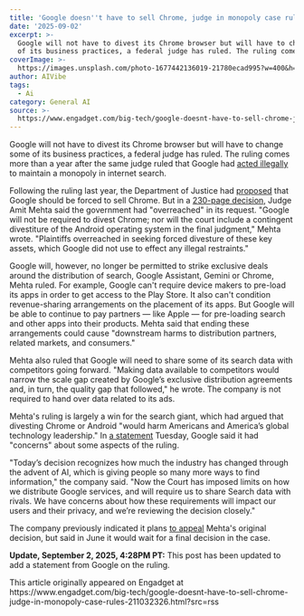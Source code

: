 ```yaml
---
title: 'Google doesn''t have to sell Chrome, judge in monopoly case rules'
date: '2025-09-02'
excerpt: >-
  Google will not have to divest its Chrome browser but will have to change some
  of its business practices, a federal judge has ruled. The ruling comes...
coverImage: >-
  https://images.unsplash.com/photo-1677442136019-21780ecad995?w=400&h=200&fit=crop&auto=format
author: AIVibe
tags:
  - Ai
category: General AI
source: >-
  https://www.engadget.com/big-tech/google-doesnt-have-to-sell-chrome-judge-in-monopoly-case-rules-211032326.html?src=rss
---
```

<p>Google will not have to divest its Chrome browser but will have to change some of its business practices, a federal judge has ruled. The ruling comes more than a year after the same judge ruled that Google had <a data-i13n="elm:context_link;elmt:doNotAffiliate;cpos:1;pos:1" class="no-affiliate-link" href="https://www.engadget.com/big-tech/google-is-a-monopolist-in-search-us-judge-rules-in-antitrust-case-193358356.html">acted illegally</a> to maintain a monopoly in internet search.</p>
<p>Following the ruling last  year, the Department of Justice had <a data-i13n="elm:context_link;elmt:doNotAffiliate;cpos:2;pos:1" class="no-affiliate-link" href="https://www.engadget.com/big-tech/department-of-justice-confirms-that-it-wants-google-to-sell-off-chrome-094929822.html">proposed</a> that Google should be forced to sell Chrome. But in a <a data-i13n="elm:context_link;elmt:doNotAffiliate;cpos:3;pos:1" class="no-affiliate-link" href="https://storage.courtlistener.com/recap/gov.uscourts.dcd.223205/gov.uscourts.dcd.223205.1436.0.pdf">230-page decision</a>, Judge Amit Mehta said the government had "overreached" in its request. "Google will not be required to divest Chrome; nor will the court include a contingent divestiture of the Android operating system in the final judgment," Mehta wrote. "Plaintiffs overreached in seeking forced divesture of these key assets, which Google did not use to effect any illegal restraints."</p>
<span id="end-legacy-contents"></span><p>Google will, however, no longer be permitted to strike exclusive deals around the distribution of search, Google Assistant, Gemini or Chrome, Mehta ruled. For example, Google can't require device makers to pre-load its apps in order to get access to the Play Store. It also can't condition revenue-sharing arrangements on the placement of its apps. But Google will be able to continue to pay partners — like Apple — for pre-loading search and other apps into their products. Mehta said that ending these arrangements could cause "downstream harms to distribution partners, related markets, and consumers."</p>
<p>Mehta also ruled that Google will need to share some of its search data with competitors going forward. "Making data available to competitors would narrow the scale gap created by Google’s exclusive distribution agreements and, in turn, the quality gap that followed," he wrote. The company is not required to hand over data related to its ads.&nbsp;</p>
<p>Mehta's ruling is largely a win for the search giant, which had argued that divesting Chrome or Android  "would harm Americans and America’s global technology leadership." In <a data-i13n="elm:context_link;elmt:doNotAffiliate;cpos:4;pos:1" class="no-affiliate-link" href="https://blog.google/outreach-initiatives/public-policy/doj-search-decision-sept-2025/">a statement</a> Tuesday, Google said it had "concerns" about some aspects of the ruling.&nbsp;</p>
<p>"Today’s decision recognizes how much the industry has changed through the advent of AI, which is giving people so many more ways to find information," the company said. "Now the Court has imposed limits on how we distribute Google services, and will require us to share Search data with rivals. We have concerns about how these requirements will impact our users and their privacy, and we’re reviewing the decision closely."</p>
<p>The company previously indicated it plans <a data-i13n="elm:context_link;elmt:doNotAffiliate;cpos:5;pos:1" class="no-affiliate-link" href="https://www.engadget.com/big-tech/google-plans-to-appeal-the-antitrust-ruling-against-its-search-engine-dominance-171748836.html">to appeal</a> Mehta's original decision, but said in June it would wait for a final decision in the case.</p>
<p><strong>Update, September 2, 2025, 4:28PM PT:</strong> This post has been updated to add a statement from Google on the ruling.</p>This article originally appeared on Engadget at https://www.engadget.com/big-tech/google-doesnt-have-to-sell-chrome-judge-in-monopoly-case-rules-211032326.html?src=rss
